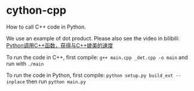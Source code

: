 # cython-cpp
How to call C++ code in Python.

We use an example of dot product. Please also see the video in bilibili: 
[Python调用C++函数，获得与C++媲美的速度]([https://duckduckgo.com](https://search.bilibili.com/all?vt=71648091&keyword=cython&from_source=webtop_search&spm_id_from=333.1007&search_source=5)https://search.bilibili.com/all?vt=71648091&keyword=cython&from_source=webtop_search&spm_id_from=333.1007&search_source=5)

To run the code in C++,
first compile: `g++ main.cpp _det.cpp -o main`
and run with `./main`

To run the code in Python,
first compile: `python setup.py build_ext --inplace`
then run `python main.py`
